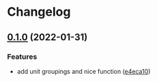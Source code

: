 # Changelog

## [0.1.0](https://github.com/noVerity/gofromto/compare/v0.0.1...v0.1.0) (2022-01-31)


### Features

* add unit groupings and nice function ([e4eca10](https://github.com/noVerity/gofromto/commit/e4eca10465d26e330c47d3bca511fd1991b38bca))
